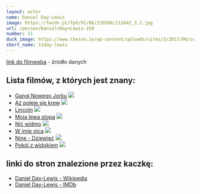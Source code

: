 ```yaml
---
layout: actor
name: Daniel Day-Lewis
image: https://fwcdn.pl/fph/91/66/239166/111642_3.2.jpg
url: /person/Daniel+Day+Lewis-159
number: 11
duck_image: https://www.thesun.ie/wp-content/uploads/sites/3/2017/06/sunfea_60134612jpg-js215364845.jpg
short_name: 11day-lewis
---
```

[link do filmweba](https://www.filmweb.pl/person/Daniel+Day+Lewis-159) - źródło danych

## Lista filmów, z których jest znany:
- [Gangi Nowego Jorku](https://www.filmweb.pl/film/Gangi+Nowego+Jorku-2002-5778)
![](https://fwcdn.pl/fpo/57/78/5778/7531037_1.7.webp)
- [Aż poleje się krew](https://www.filmweb.pl/film/A%C5%BC+poleje+si%C4%99+krew-2007-239166)
![](https://fwcdn.pl/fpo/91/66/239166/7185094_2.7.webp)
- [Lincoln](https://www.filmweb.pl/film/Lincoln-2012-196929)
![](https://fwcdn.pl/fpo/69/29/196929/7515666_2.7.webp)
- [Moja lewa stopa](https://www.filmweb.pl/film/Moja+lewa+stopa-1989-1264)
![](https://fwcdn.pl/fpo/12/64/1264/7233899_1.7.webp)
- [Nić widmo](https://www.filmweb.pl/film/Ni%C4%87+widmo-2017-789687)
![](https://fwcdn.pl/fpo/96/87/789687/7831889_2.7.webp)
- [W imię ojca](https://www.filmweb.pl/film/W+imi%C4%99+ojca-1993-1231)
![](https://fwcdn.pl/fpo/12/31/1231/7716387_1.7.webp)
- [Nine - Dziewięć](https://www.filmweb.pl/film/Nine+Dziewi%C4%99%C4%87-2009-428468)
![](https://fwcdn.pl/fpo/84/68/428468/7310588_2.7.webp)
- [Pokój z widokiem](https://www.filmweb.pl/film/Pok%C3%B3j+z+widokiem-1985-1278)
![](https://fwcdn.pl/fpo/12/78/1278/7977240_1.7.webp)


## linki do stron znalezione przez kaczkę:
- [Daniel Day-Lewis - Wikipedia](https://en.wikipedia.org/wiki/Daniel_Day-Lewis)
- [Daniel Day-Lewis - IMDb](https://www.imdb.com/name/nm0000358/)
